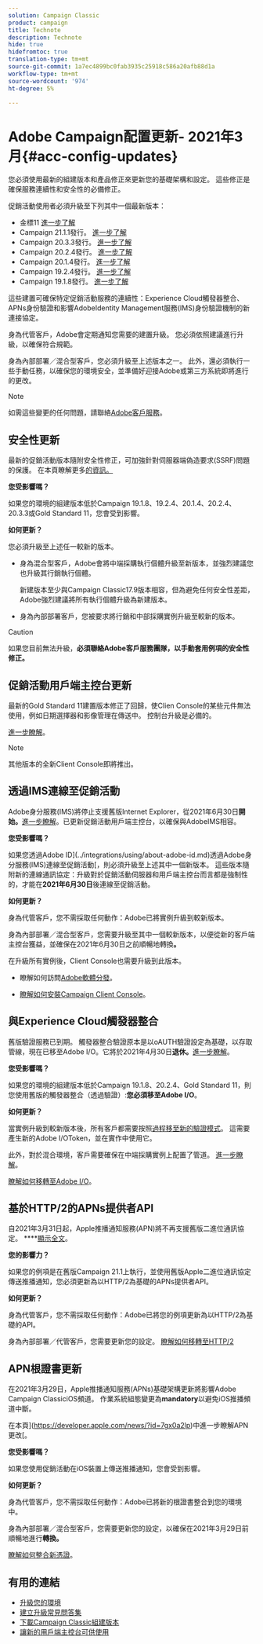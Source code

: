```yaml
---
solution: Campaign Classic
product: campaign
title: Technote
description: Technote
hide: true
hidefromtoc: true
translation-type: tm+mt
source-git-commit: 1a7ec4899bc0fab3935c25918c586a20afb88d1a
workflow-type: tm+mt
source-wordcount: '974'
ht-degree: 5%

---
```



# Adobe Campaign配置更新- 2021年3月{#acc-config-updates}

您必須使用最新的組建版本和產品修正來更新您的基礎架構和設定。 這些修正是確保服務連續性和安全性的必備修正。

促銷活動使用者必須升級至下列其中一個最新版本：

* 金標11 [進一步了解](../rn/using/gold-standard.md)
* Campaign 21.1.1發行。 [進一步了解](../rn/using/latest-release.md)
* Campaign 20.3.3發行。 [進一步了解](../rn/using/release--20-3.md)
* Campaign 20.2.4發行。 [進一步了解](../rn/using/release--20-2.md)
* Campaign 20.1.4發行。 [進一步了解](../rn/using/release--20-1.md)
* Campaign 19.2.4發行。 [進一步了解](../rn/using/release--19-2.md)
* Campaign 19.1.8發行。 [進一步了解](../rn/using/release--19-1.md)

這些建置可確保特定促銷活動服務的連續性：Experience Cloud觸發器整合、APNs身份驗證和影響AdobeIdentity Management服務(IMS)身份驗證機制的新連接協定。

身為代管客戶，Adobe會定期通知您需要的建置升級。 您必須依照建議進行升級，以確保符合規範。

身為內部部署／混合型客戶，您必須升級至上述版本之一。 此外，還必須執行一些手動任務，以確保您的環境安全，並準備好迎接Adobe或第三方系統即將進行的更改。

>[!NOTE]
>
>如需這些變更的任何問題，請聯絡[Adobe客戶服務](https://helpx.adobe.com/enterprise/admin-guide.html/enterprise/using/support-for-experience-cloud.ug.html)。

## 安全性更新

最新的促銷活動版本隨附安全性修正，可加強針對伺服器端偽造要求(SSRF)問題的保護。 在本頁瞭解更多[的資訊。](https://helpx.adobe.com/security/products/campaign/apsb21-04.html)

**您受影響嗎？**

如果您的環境的組建版本低於Campaign 19.1.8、19.2.4、20.1.4、20.2.4、20.3.3或Gold Standard 11，您會受到影響。

**如何更新？**

您必須升級至上述任一較新的版本。

* 身為混合型客戶，Adobe會將中端採購執行個體升級至新版本，並強烈建議您也升級其行銷執行個體。

   新建版本至少與Campaign Classic17.9版本相容，但為避免任何安全性差距，Adobe強烈建議將所有執行個體升級為新建版本。 

* 身為內部部署客戶，您被要求將行銷和中部採購實例升級至較新的版本。

>[!CAUTION]
>
>如果您目前無法升級，**必須聯絡Adobe客戶服務團隊，以手動套用例項的安全性修正。**


## 促銷活動用戶端主控台更新

最新的Gold Standard 11建置版本修正了回歸，使Clien Console的某些元件無法使用，例如日期選擇器和影像管理在傳送中。 控制台升級是必備的。

[進一步瞭解](../rn/using/gold-standard.md)。

>[!NOTE]
>
>其他版本的全新Client Console即將推出。

## 透過IMS連線至促銷活動

Adobe身分服務(IMS)將停止支援舊版Internet Explorer，從2021年6月30日&#x200B;**開始。**[進一步瞭解](https://helpx.adobe.com/x-productkb/global/update-operating-system-and-browser.html)。已更新促銷活動用戶端主控台，以確保與AdobeIMS相容。

**您受影響嗎？**

如果您透過Adobe ID](../integrations/using/about-adobe-id.md)透過Adobe身分服務(IMS)連線至促銷活動[，則必須升級至上述其中一個新版本。 這些版本隨附新的連線通訊協定：升級對於促銷活動伺服器和用戶端主控台而言都是強制性的，才能在&#x200B;**2021年6月30日**&#x200B;後連線至促銷活動。

**如何更新？**

身為代管客戶，您不需採取任何動作：Adobe已將實例升級到較新版本。

身為內部部署／混合型客戶，您需要升級至其中一個較新版本，以便從新的客戶端主控台獲益，並確保在2021年6月30日之前順暢地轉換&#x200B;**。**

在升級所有實例後，Client Console也需要升級到此版本。

* 瞭解如何訪問[Adobe軟體分發](https://experienceleague.adobe.com/docs/experience-cloud/software-distribution/home.html?lang=en)。

* [瞭解如何安裝Campaign Client Console](../installation/using/installing-the-client-console.md)。

## 與Experience Cloud觸發器整合

舊版驗證服務已到期。 觸發器整合驗證原本是以oAUTH驗證設定為基礎，以存取管線，現在已移至Adobe I/O。它將於2021年4月30日&#x200B;**退休。**[進一步瞭解](https://experienceleaguecommunities.adobe.com/t5/adobe-analytics-discussions/adobe-analytics-legacy-api-end-of-life-notice/td-p/385411)。

**您受影響嗎？**

如果您的環境的組建版本低於Campaign 19.1.8、20.2.4、Gold Standard 11，則您使用舊版的觸發器整合（透過驗證）:**您必須移至Adobe I/O**。

**如何更新？**

當實例升級到較新版本後，所有客戶都需要按照[過程移至新的驗證模式](../integrations/using/configuring-adobe-io.md)。 這需要產生新的Adobe I/OToken，並在實作中使用它。  

此外，對於混合環境，客戶需要確保在中端採購實例上配置了管道。 [進一步瞭解](../integrations/using/configuring-pipeline.md)。

[瞭解如何移轉至Adobe I/O](../integrations/using/configuring-adobe-io.md)。

## 基於HTTP/2的APNs提供者API

自2021年3月31日起，Apple推播通知服務(APN)將不再支援舊版二進位通訊協定。 ****[顯示全文](https://developer.apple.com/news/?id=c88acm2b)。

**您的影響力？**

如果您的例項是在舊版Campaign 21.1上執行，並使用舊版Apple二進位通訊協定傳送推播通知，您必須更新為以HTTP/2為基礎的APNs提供者API。

**如何更新？**

身為代管客戶，您不需採取任何動作：Adobe已將您的例項更新為以HTTP/2為基礎的API。

身為內部部署／代管客戶，您需要更新您的設定。 [瞭解如何移轉至HTTP/2](https://helpx.adobe.com/tw/campaign/kb/migrate-to-apns-http2.html)

## APN根證書更新

在2021年3月29日，Apple推播通知服務(APNs)基礎架構更新將影響Adobe Campaign ClassiciOS頻道。 作業系統組態變更為&#x200B;**mandatory**&#x200B;以避免iOS推播頻道中斷。

在本頁](https://developer.apple.com/news/?id=7gx0a2lp)中進一步瞭解APN更改[。

**您受影響嗎？**

如果您使用促銷活動在iOS裝置上傳送推播通知，您會受到影響。

**如何更新？**

身為代管客戶，您不需採取任何動作：Adobe已將新的根證書整合到您的環境中。

身為內部部署／混合型客戶，您需要更新您的設定，以確保在2021年3月29日前順暢地進行&#x200B;**轉換。**

[瞭解如何整合新憑證](ios-certificate-update.md)。


## 有用的連結

* [升級您的環境](../production/using/build-upgrade.md)
* [建立升級常見問答集](../platform/using/faq-build-upgrade.md)
* [下載Campaign Classic組建版本](https://experience.adobe.com/#/downloads/content/software-distribution/en/campaign.html)
* [讓新的用戶端主控台可供使用](../installation/using/client-console-availability-for-windows.md)
